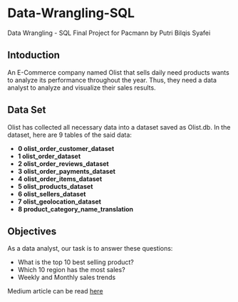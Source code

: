 # Data-Wrangling-SQL
Data Wrangling - SQL Final Project for Pacmann by Putri Bilqis Syafei

## Intoduction

An E-Commerce company named Olist that sells daily need products wants to analyze its performance throughout the year.
Thus, they need a data analyst to analyze and visualize their sales results.

## Data Set
Olist has collected all necessary data into a dataset saved as Olist.db.
In the dataset, here are 9 tables of the said data:
- <b>0	olist_order_customer_dataset</b>
- <b>1	olist_order_dataset</b>
- <b>2	olist_order_reviews_dataset</b>
- <b>3	olist_order_payments_dataset</b>
- <b>4	olist_order_items_dataset</b>
- <b>5	olist_products_dataset</b>
- <b>6	olist_sellers_dataset</b>
- <b>7	olist_geolocation_dataset</b>
- <b>8	product_category_name_translation</b>

## Objectives
As a data analyst, our task is to answer these questions:
- What is the top 10 best selling product?
- Which 10 region has the most sales?
- Weekly and Monthly sales trends


Medium article can be read [here](https://medium.com/@bilqis_syafei/data-wrangling-sql-of-olist-e-commerce-b6315c804e28)
